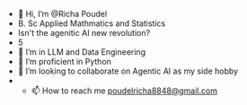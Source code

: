 - 👋 Hi, I’m @Richa Poudel
- B. Sc Applied Mathmatics and Statistics
- Isn't the agenitic AI new revolution?
- 5
- 👀 I’m in LLM and Data Engineering
- 🌱 I’m proficient in  Python 
- 💞️ I’m looking to collaborate on Agentic AI as my side hobby
- - 📫 How to reach me poudelricha8848@gmail.com

<!---
richapoudel5/richapoudel5 is a ✨ special ✨ repository because its `README.md` (this file) appears on your GitHub profile.
You can click the Preview link to take a look at your changes.
--->
